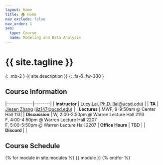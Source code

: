 ```yaml
---
layout: home
title: 🏠 Home
nav_exclude: false
nav_order: 1
seo:
  type: Course
  name: Modeling and Data Analysis
---
```


# {{ site.tagline }}
{: .mb-2 }
{{ site.description }}
{: .fs-6 .fw-300 }

## Course Information

|-------------|--------|
| **Instructor** | [Lucy Lai, Ph.D.](https://www.lucylai.com) ([lai@ucsd.edu](mailto:lai@ucsd.edu)) |
| **TA**         | [Jiesen Zhang](https://diling69.github.io/) ([jiz147@ucsd.edu](jiz147@ucsd.edu))   |
| **Lectures**   | MWF, 9-9:50am @ Center Hall 113|
| **Discussion**   | W, 2:00-2:50pm @ Warren Lecture Hall 2113 <br> F, 4:00-4:50pm @ Warren Lecture Hall 2207 <br> F, 5:00-5:50pm @ Warren Lecture Hall 2207
| **Office Hours** | TBD |
| **Discord**  | |

## Course Schedule
{% for module in site.modules %}
{{ module }}
{% endfor %}
